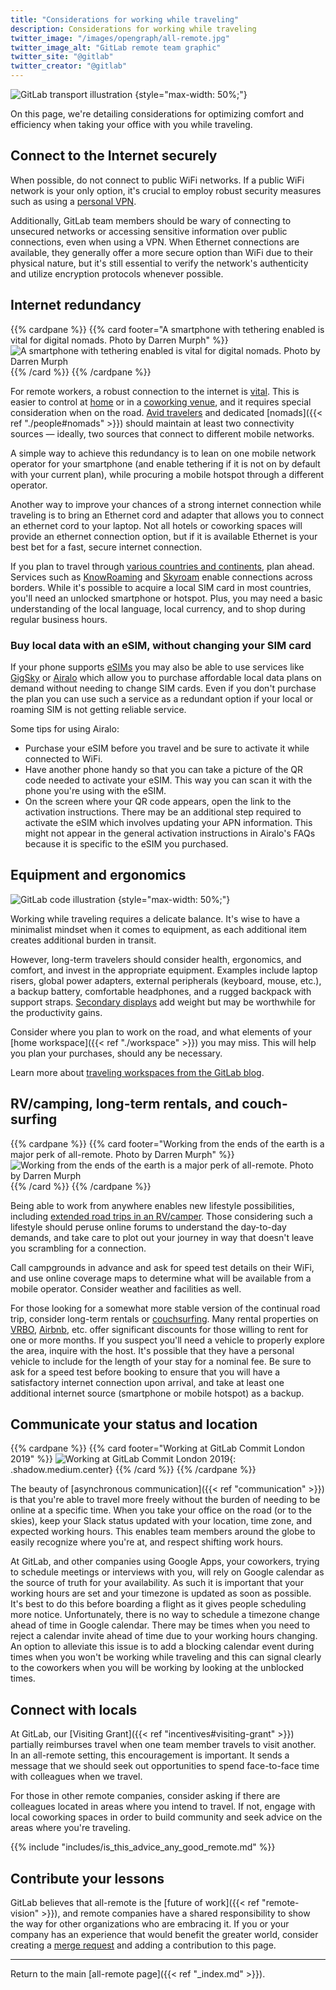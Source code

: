 ```yaml
---
title: "Considerations for working while traveling"
description: Considerations for working while traveling
twitter_image: "/images/opengraph/all-remote.jpg"
twitter_image_alt: "GitLab remote team graphic"
twitter_site: "@gitlab"
twitter_creator: "@gitlab"
---
```


![GitLab transport illustration](/images/all-remote/gitlab-transport.jpg)
{style="max-width: 50%;"}

On this page, we're detailing considerations for optimizing comfort and efficiency when taking your office with you while traveling.

## Connect to the Internet securely

When possible, do not connect to public WiFi networks. If a public WiFi network is your only option, it's crucial to employ robust security measures such as using a [personal VPN](../../../tools-and-tips/personal-vpn/#what-is-a-personal-vpn).

Additionally, GitLab team members should be wary of connecting to unsecured networks or accessing sensitive information over public connections, even when using a VPN. When Ethernet connections are available, they generally offer a more secure option than WiFi due to their physical nature, but it's still essential to verify the network's authenticity and utilize encryption protocols whenever possible.

## Internet redundancy

{{% cardpane %}}
{{% card footer="A smartphone with tethering enabled is vital for digital nomads. Photo by Darren Murph" %}}
![A smartphone with tethering enabled is vital for digital nomads. Photo by Darren Murph](/images/all-remote/smartphone-tethering-laptop-dm.jpg)
{{% /card %}}
{{% /cardpane %}}

For remote workers, a robust connection to the internet is [vital](https://about.gitlab.com/blog/2016/03/23/remote-communication). This is easier to control at [home](https://about.gitlab.com/blog/2019/09/12/not-everyone-has-a-home-office) or in a [coworking venue](https://about.gitlab.com/blog/2019/09/04/not-all-remote-is-created-equal), and it requires special consideration when on the road. [Avid travelers](https://about.gitlab.com/blog/2019/06/25/how-remote-work-at-gitlab-enables-location-independence) and dedicated [nomads]({{< ref "./people#nomads" >}}) should maintain at least two connectivity sources — ideally, two sources that connect to different mobile networks.

A simple way to achieve this redundancy is to lean on one mobile network operator for your smartphone (and enable tethering if it is not on by default with your current plan), while procuring a mobile hotspot through a different operator.

Another way to improve your chances of a strong internet connection while traveling is to bring an Ethernet cord and adapter that allows you to connect an ethernet cord to your laptop. Not all hotels or coworking spaces will provide an ethernet connection option, but if it is available Ethernet is your best bet for a fast, secure internet connection.

If you plan to travel through [various countries and continents](https://about.gitlab.com/blog/2017/06/30/there-and-back-again-in-one-release), plan ahead. Services such as [KnowRoaming](https://www.knowroaming.co/order) and [Skyroam](https://www.skyroam.com) enable connections across borders. While it's possible to acquire a local SIM card in most countries, you'll need an unlocked smartphone or hotspot. Plus, you may need a basic understanding of the local language, local currency, and to shop during regular business hours.

### Buy local data with an eSIM, without changing your SIM card

If your phone supports [eSIMs](https://www.digitaltrends.com/mobile/esim-explainer) you may also be able to use services like
[GigSky](https://www.gigsky.com) or [Airalo](http://airalo.refr.cc/rebeccadodd) which allow you to purchase affordable local data plans
on demand without needing to change SIM cards. Even if you don't purchase the plan
you can use such a service as a redundant option if your local or roaming SIM
is not getting reliable service.

Some tips for using Airalo:

- Purchase your eSIM before you travel and be sure to activate it while connected to WiFi.
- Have another phone handy so that you can take a picture of the QR code needed to activate your eSIM. This way you can scan it with the phone you're using with the eSIM.
- On the screen where your QR code appears, open the link to the activation instructions. There may be an additional step required to activate the eSIM which involves updating your APN information. This might not appear in the general activation instructions in Airalo's FAQs because it is specific to the eSIM you purchased.

## Equipment and ergonomics

![GitLab code illustration](/images/all-remote/gitlab-code-review.jpg)
{style="max-width: 50%;"}

Working while traveling requires a delicate balance. It's wise to have a minimalist mindset when it comes to equipment, as each additional item creates additional burden in transit.

However, long-term travelers should consider health, ergonomics, and comfort, and invest in the appropriate equipment. Examples include laptop risers, global power adapters, external peripherals (keyboard, mouse, etc.), a backup battery, comfortable headphones, and a rugged backpack with support straps. [Secondary displays](https://support.apple.com/en-us/HT210380) add weight but may be worthwhile for the productivity gains.

Consider where you plan to work on the road, and what elements of your [home workspace]({{< ref "./workspace" >}}) you may miss. This will help you plan your purchases, should any be necessary.

Learn more about [traveling workspaces from the GitLab blog](https://about.gitlab.com/blog/2019/10/10/whats-in-your-backpack).

## RV/camping, long-term rentals, and couch-surfing

{{% cardpane %}}
{{% card footer="Working from the ends of the earth is a major perk of all-remote. Photo by Darren Murph" %}}
![Working from the ends of the earth is a major perk of all-remote. Photo by Darren Murph](/images/all-remote/gitlab-working-easter-island-dm.jpg)
{{% /card %}}
{{% /cardpane %}}

Being able to work from anywhere enables new lifestyle possibilities, including [extended road trips in an RV/camper](https://about.gitlab.com/blog/2019/06/25/how-remote-work-at-gitlab-enables-location-independence). Those considering such a lifestyle should peruse online forums to understand the day-to-day demands, and take care to plot out your journey in way that doesn't leave you scrambling for a connection.

Call campgrounds in advance and ask for speed test details on their WiFi, and use online coverage maps to determine what will be available from a mobile operator. Consider weather and facilities as well.

For those looking for a somewhat more stable version of the continual road trip, consider long-term rentals or [couchsurfing](https://www.couchsurfing.com). Many rental properties on [VRBO](https://www.vrbo.com), [Airbnb](https://www.airbnb.com), etc. offer significant discounts for those willing to rent for one or more months. If you suspect you'll need a vehicle to properly explore the area, inquire with the host. It's possible that they have a personal vehicle to include for the length of your stay for a nominal fee. Be sure to ask for a speed test before booking to ensure that you will have a satisfactory internet connection upon arrival, and take at least one additional internet source (smartphone or mobile hotspot) as a backup.

## Communicate your status and location

{{% cardpane %}}
{{% card footer="Working at GitLab Commit London 2019" %}}
![Working at GitLab Commit London 2019](/images/all-remote/gitlab-commit-london-coworking-2019.jpg){: .shadow.medium.center}
{{% /card %}}
{{% /cardpane %}}

The beauty of [asynchronous communication]({{< ref "communication" >}}) is that you're able to travel more freely without the burden of needing to be online at a specific time. When you take your office on the road (or to the skies), keep your Slack status updated with your location, time zone, and expected working hours. This enables team members around the globe to easily recognize where you're at, and respect shifting work hours.

At GitLab, and other companies using Google Apps, your coworkers, trying to
schedule meetings or interviews with you, will rely on Google calendar as the
source of truth for your availability. As such it is important that your
working hours are set and your timezone is updated as soon as possible. It's
best to do this before boarding a flight as it gives people scheduling more
notice. Unfortunately, there is no way to schedule a timezone change ahead of
time in Google calendar. There may be times when you need to reject a
calendar invite ahead of time due to your working hours changing. An option to
alleviate this issue is to add a blocking calendar event during times when you
won't be working while traveling and this can signal clearly to the coworkers
when you will be working by looking at the unblocked times.

## Connect with locals

At GitLab, our [Visiting Grant]({{< ref "incentives#visiting-grant" >}}) partially reimburses travel when one team member travels to visit another. In an all-remote setting, this encouragement is important. It sends a message that we should seek out opportunities to spend face-to-face time with colleagues when we travel.

For those in other remote companies, consider asking if there are colleagues located in areas where you intend to travel. If not, engage with local coworking spaces in order to build community and seek advice on the areas where you're traveling.

{{% include "includes/is_this_advice_any_good_remote.md" %}}

## Contribute your lessons

GitLab believes that all-remote is the [future of work]({{< ref "remote-vision" >}}), and remote companies have a shared responsibility to show the way for other organizations who are embracing it. If you or your company has an experience that would benefit the greater world, consider creating a [merge request](https://docs.gitlab.com/ee/user/project/merge_requests) and adding a contribution to this page.

------

Return to the main [all-remote page]({{< ref "_index.md" >}}).
